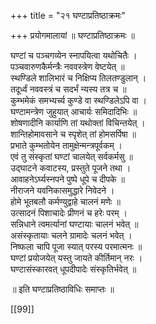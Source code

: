 +++
title = "२१ घण्टाप्रतिष्ठाक्रमः"

+++
प्रयोगमालायां ॥ घण्टाप्रतिष्ठाक्रमः ॥

घण्टां च पञ्चगव्येन स्नापयित्वा यथोचितैः ।  
पञ्चवारुणकैर्मन्त्रैः नववस्त्रेण वेष्टयेत् ॥  
स्थण्डिले शालिभारं च निक्षिप्य तिलतण्डुलान् ।  
तदूर्ध्वं नववस्त्रं च सदर्भं न्यस्य तत्र च ॥  
कुम्भमेकं समभ्यर्च्य कुण्डे वा स्थण्डिलेऽपि वा ।  
घण्टामन्त्रेण जुहुयात् आचार्यः समिदादिभिः ॥  
शोषणादीनि कार्याणि तां यथोक्तां विचिन्तयेत् ।  
शान्तिहोमावसाने च स्पृशेत् तां होमसर्पिषा ॥  
प्रभाते कुम्भतोयेन तामुक्षेन्मन्त्रपूर्वकम् ।  
एवं तु संस्कृतां घण्टां चालयेत् सर्वकर्मसु ॥  
उद्घाटने कवाटस्य, प्रस्तुते पूजने तथा ।  
आवाहनेऽर्घ्यस्नपने पुष्पे धूपे च दीपके ॥  
नीराजने यवनिकासमुद्धारे निवेदने ।  
होमे भूतबलौ कर्मण्युद्वाहे चालनं मणेः ॥  
उत्सादनं पिशाचादेः प्रीणनं च हरेः परम् ।  
सन्निधाने त्वमर्त्यानां घण्टायाः चालनं भवेत् ॥  
असंस्कृतायाः चलने ग्रामादेः चलनं भवेत् ।  
निष्फला चापि पूजा स्यात् परस्य परमात्मनः ॥  
घण्टां प्रयोजयेत् यस्तु जायते कीर्तिमान् नरः ।  
घण्टासंस्कारवत् धूपदीपादेः संस्कृतिर्भवेत् ॥

॥ इति घण्टाप्रतिष्ठाविधिः समाप्तः ॥

[[99]]